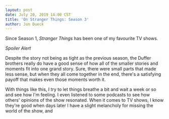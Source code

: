 ```yaml
---
layout: post
date: July 20, 2019 14:00 CST
title: 'On Stranger Things: Season 3'
author: Jon Dueck
---
```


Since Season 1, *Stranger Things* has been one of my favourite TV shows.

*Spoiler Alert*

Despite the story not being as tight as the previous season, the Duffer brothers really do have a good sense of how all of the smaller stories and moments fit into one grand story. Sure, there were small parts that made less sense, but when they all come together in the end, there's a satisfying payoff that makes even those moments worth it.

With things like this, I try to let things breathe a bit and wait a week or so and see how I'm feeling. I even listened to some podcasts to see how others' opinions of the show resonated. When it comes to TV shows, I know they're good when days later I have a slight melancholy for missing the world of the show, and
